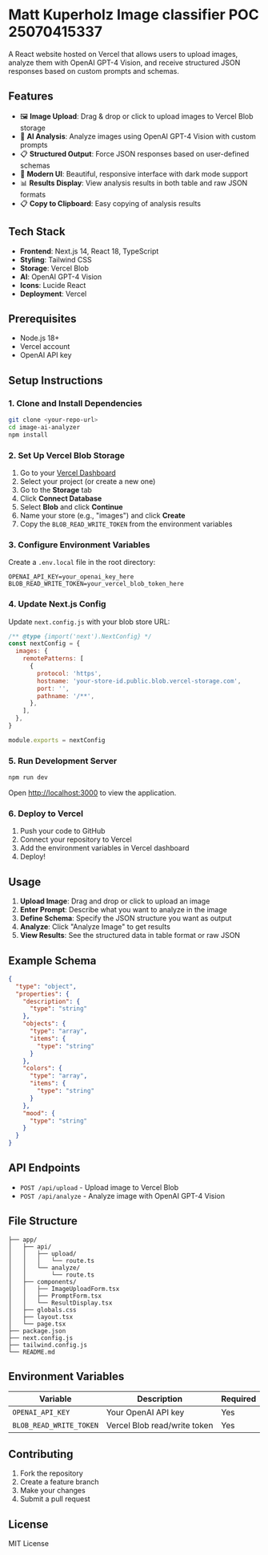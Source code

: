 # Matt Kuperholz Image classifier POC 25070415337

A React website hosted on Vercel that allows users to upload images, analyze them with OpenAI GPT-4 Vision, and receive structured JSON responses based on custom prompts and schemas.

## Features

- 🖼️ **Image Upload**: Drag & drop or click to upload images to Vercel Blob storage
- 🤖 **AI Analysis**: Analyze images using OpenAI GPT-4 Vision with custom prompts
- 📋 **Structured Output**: Force JSON responses based on user-defined schemas
- 🎨 **Modern UI**: Beautiful, responsive interface with dark mode support
- 📊 **Results Display**: View analysis results in both table and raw JSON formats
- 📋 **Copy to Clipboard**: Easy copying of analysis results

## Tech Stack

- **Frontend**: Next.js 14, React 18, TypeScript
- **Styling**: Tailwind CSS
- **Storage**: Vercel Blob
- **AI**: OpenAI GPT-4 Vision
- **Icons**: Lucide React
- **Deployment**: Vercel

## Prerequisites

- Node.js 18+ 
- Vercel account
- OpenAI API key

## Setup Instructions

### 1. Clone and Install Dependencies

```bash
git clone <your-repo-url>
cd image-ai-analyzer
npm install
```

### 2. Set Up Vercel Blob Storage

1. Go to your [Vercel Dashboard](https://vercel.com/dashboard)
2. Select your project (or create a new one)
3. Go to the **Storage** tab
4. Click **Connect Database**
5. Select **Blob** and click **Continue**
6. Name your store (e.g., "images") and click **Create**
7. Copy the `BLOB_READ_WRITE_TOKEN` from the environment variables

### 3. Configure Environment Variables

Create a `.env.local` file in the root directory:

```env
OPENAI_API_KEY=your_openai_key_here
BLOB_READ_WRITE_TOKEN=your_vercel_blob_token_here
```

### 4. Update Next.js Config

Update `next.config.js` with your blob store URL:

```javascript
/** @type {import('next').NextConfig} */
const nextConfig = {
  images: {
    remotePatterns: [
      {
        protocol: 'https',
        hostname: 'your-store-id.public.blob.vercel-storage.com',
        port: '',
        pathname: '/**',
      },
    ],
  },
}

module.exports = nextConfig
```

### 5. Run Development Server

```bash
npm run dev
```

Open [http://localhost:3000](http://localhost:3000) to view the application.

### 6. Deploy to Vercel

1. Push your code to GitHub
2. Connect your repository to Vercel
3. Add the environment variables in Vercel dashboard
4. Deploy!

## Usage

1. **Upload Image**: Drag and drop or click to upload an image
2. **Enter Prompt**: Describe what you want to analyze in the image
3. **Define Schema**: Specify the JSON structure you want as output
4. **Analyze**: Click "Analyze Image" to get results
5. **View Results**: See the structured data in table format or raw JSON

## Example Schema

```json
{
  "type": "object",
  "properties": {
    "description": {
      "type": "string"
    },
    "objects": {
      "type": "array",
      "items": {
        "type": "string"
      }
    },
    "colors": {
      "type": "array",
      "items": {
        "type": "string"
      }
    },
    "mood": {
      "type": "string"
    }
  }
}
```

## API Endpoints

- `POST /api/upload` - Upload image to Vercel Blob
- `POST /api/analyze` - Analyze image with OpenAI GPT-4 Vision

## File Structure

```
├── app/
│   ├── api/
│   │   ├── upload/
│   │   │   └── route.ts
│   │   └── analyze/
│   │       └── route.ts
│   ├── components/
│   │   ├── ImageUploadForm.tsx
│   │   ├── PromptForm.tsx
│   │   └── ResultDisplay.tsx
│   ├── globals.css
│   ├── layout.tsx
│   └── page.tsx
├── package.json
├── next.config.js
├── tailwind.config.js
└── README.md
```

## Environment Variables

| Variable | Description | Required |
|----------|-------------|----------|
| `OPENAI_API_KEY` | Your OpenAI API key | Yes |
| `BLOB_READ_WRITE_TOKEN` | Vercel Blob read/write token | Yes |

## Contributing

1. Fork the repository
2. Create a feature branch
3. Make your changes
4. Submit a pull request

## License

MIT License 